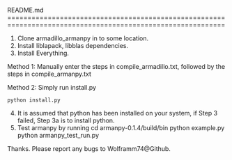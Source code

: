 README.md ============================================================================================================

1. Clone armadillo_armanpy in to some location.
2. Install liblapack, libblas dependencies. 
3. Install Everything. 

Method 1: Manually enter the steps in compile_armadillo.txt, followed by the steps in compile_armanpy.txt

Method 2:
Simply run install.py

	python install.py

4. It is assumed that python has been installed on your system, if Step 3 failed, Step 3a is to install python.
5. Test armanpy by running 
	cd armanpy-0.1.4/build/bin
	python example.py
	python armanpy_test_run.py

Thanks. Please report any bugs to Wolframm74@Github.
